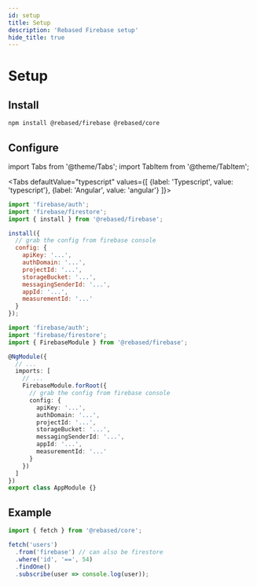 ```yaml
---
id: setup
title: Setup
description: 'Rebased Firebase setup'
hide_title: true
---
```


# Setup

## Install

```sh
npm install @rebased/firebase @rebased/core
```

## Configure

import Tabs from '@theme/Tabs';
import TabItem from '@theme/TabItem';

<Tabs
defaultValue="typescript"
values={[
{label: 'Typescript', value: 'typescript'},
{label: 'Angular', value: 'angular'}
]}>

<TabItem value="typescript">

```js
import 'firebase/auth';
import 'firebase/firestore';
import { install } from '@rebased/firebase';

install({
  // grab the config from firebase console
  config: {
    apiKey: '...',
    authDomain: '...',
    projectId: '...',
    storageBucket: '...',
    messagingSenderId: '...',
    appId: '...',
    measurementId: '...'
  }
});
```

</TabItem>
<TabItem value="angular">

```ts title="app.module.ts"
import 'firebase/auth';
import 'firebase/firestore';
import { FirebaseModule } from '@rebased/firebase';

@NgModule({
  // ...
  imports: [
    // ...
    FirebaseModule.forRoot({
      // grab the config from firebase console
      config: {
        apiKey: '...',
        authDomain: '...',
        projectId: '...',
        storageBucket: '...',
        messagingSenderId: '...',
        appId: '...',
        measurementId: '...'
      }
    })
  ]
})
export class AppModule {}
```

</TabItem>
</Tabs>

## Example

```ts
import { fetch } from '@rebased/core';

fetch('users')
  .from('firebase') // can also be firestore
  .where('id', '==', 54)
  .findOne()
  .subscribe(user => console.log(user));
```
